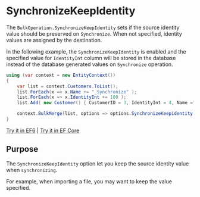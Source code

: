 # SynchronizeKeepIdentity

The `BulkOperation.SynchronizeKeepIdentity` sets if the source identity value should be preserved on `Synchronize`. When not specified, identity values are assigned by the destination.

In the following example, the `SynchronizeKeepIdentity` is enabled and the specified value for `IdentityInt` column will be stored in the database instead of the database generated values on `Synchronize` operation.

```csharp
using (var context = new EntityContext())
{
    var list = context.Customers.ToList();
    list.ForEach(x => x.Name += "_Synchronize" );
    list.ForEach(x => x.IdentityInt += 100 );
    list.Add( new Customer() { CustomerID = 3, IdentityInt = 4, Name ="Customer_C" });

    context.BulkMerge(list, options => options.SynchronizeKeepidentity = true);
}
```
[Try it in EF6](https://dotnetfiddle.net/JBYGfz) | [Try it in EF Core](https://dotnetfiddle.net/z3gbGG)

## Purpose
The `SynchronizeKeepIdentity` option let you keep the source identity value when `synchronizing`.

For example, when importing a file, you may want to keep the value specified.
